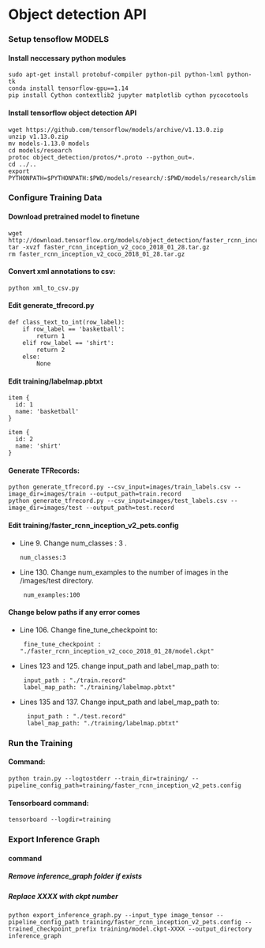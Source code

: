 # Object detection API
### Setup tensoflow MODELS
#### Install neccessary python modules
```
sudo apt-get install protobuf-compiler python-pil python-lxml python-tk 
conda install tensorflow-gpu==1.14
pip install Cython contextlib2 jupyter matplotlib cython pycocotools
```
#### Install tensorflow object detection API
```
wget https://github.com/tensorflow/models/archive/v1.13.0.zip
unzip v1.13.0.zip 
mv models-1.13.0 models
cd models/research
protoc object_detection/protos/*.proto --python_out=.
cd ../..
export PYTHONPATH=$PYTHONPATH:$PWD/models/research/:$PWD/models/research/slim
```
### Configure Training Data
#### Download pretrained model to finetune
```
wget http://download.tensorflow.org/models/object_detection/faster_rcnn_inception_v2_coco_2018_01_28.tar.gz
tar -xvzf faster_rcnn_inception_v2_coco_2018_01_28.tar.gz 
rm faster_rcnn_inception_v2_coco_2018_01_28.tar.gz
```
#### Convert xml annotations to csv: 
```
python xml_to_csv.py
```
#### Edit generate_tfrecord.py  
```
def class_text_to_int(row_label):
    if row_label == 'basketball':
        return 1
    elif row_label == 'shirt':
        return 2
    else:
        None
```
#### Edit training/labelmap.pbtxt
```
item {
  id: 1
  name: 'basketball'
}

item {
  id: 2
  name: 'shirt'
}
```

#### Generate TFRecords:
```
python generate_tfrecord.py --csv_input=images/train_labels.csv --image_dir=images/train --output_path=train.record
python generate_tfrecord.py --csv_input=images/test_labels.csv --image_dir=images/test --output_path=test.record
```


#### Edit training/faster_rcnn_inception_v2_pets.config

- Line 9. Change num_classes : 3 .
    ```
    num_classes:3
    ```
  
- Line 130. Change num_examples to the number of images in the /images/test directory.
   ```
    num_examples:100
   ```
#### Change below paths if any error comes
- Line 106. Change fine_tune_checkpoint to:
   ```
    fine_tune_checkpoint : "./faster_rcnn_inception_v2_coco_2018_01_28/model.ckpt"
   ```

- Lines 123 and 125. change input_path and label_map_path to:
   ```
    input_path : "./train.record"
    label_map_path: "./training/labelmap.pbtxt" 
   ```
   
- Lines 135 and 137. Change input_path and label_map_path to:
  ```
    input_path : "./test.record"
    label_map_path: "./training/labelmap.pbtxt"
  ```

### Run the Training

#### Command:
```
python train.py --logtostderr --train_dir=training/ --pipeline_config_path=training/faster_rcnn_inception_v2_pets.config
```

#### Tensorboard command:
```
tensorboard --logdir=training
```

### Export Inference Graph
#### command
##### Remove inference_graph folder if exists
##### Replace XXXX with ckpt number
```
python export_inference_graph.py --input_type image_tensor --pipeline_config_path training/faster_rcnn_inception_v2_pets.config --trained_checkpoint_prefix training/model.ckpt-XXXX --output_directory inference_graph
```
